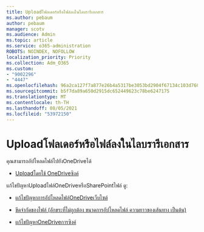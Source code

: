 ```yaml
---
title: Uploadโฟลเดอร์หรือไฟล์ลงในไลบรารีเอกสาร
ms.author: pebaum
author: pebaum
manager: scotv
ms.audience: Admin
ms.topic: article
ms.service: o365-administration
ROBOTS: NOINDEX, NOFOLLOW
localization_priority: Priority
ms.collection: Adm_O365
ms.custom:
- "9002296"
- "4447"
ms.openlocfilehash: 96a2ca127f7a877e26b4a5317be3053bd2904f67134c103d760823d73f3b5570
ms.sourcegitcommit: b5f7da89a650d2915dc652449623c78be6247175
ms.translationtype: MT
ms.contentlocale: th-TH
ms.lasthandoff: 08/05/2021
ms.locfileid: "53972150"
---
```

# <a name="upload-a-folder-or-files-to-a-document-library"></a>Uploadโฟลเดอร์หรือไฟล์ลงในไลบรารีเอกสาร

คุณสามารถอัปโหลดไฟล์ไปยังOneDriveได้

- [Uploadโดยใช้ OneDriveซิงค์](https://support.office.com/article/sync-files-with-onedrive-in-windows-615391c4-2bd3-4aae-a42a-858262e42a49)

แก้ไขปัญหาUploadไฟล์OneDriveหรือSharePointไฟล์ ดู:

- [แก้ไขปัญหาการอัปโหลดไฟล์OneDriveเว็บไซต์](https://support.office.com/article/Fix-problems-uploading-files-on-the-OneDrive-website-9afcc4a0-e344-4bc9-9c9d-59d3e802247e)

- [ขีดจํากัดของไฟล์ (อักขระที่ไม่ถูกต้อง ขนาดการอัปโหลดไฟล์ ความยาวของเส้นทาง เป็นต้น)](https://support.office.com/article/invalid-file-names-and-file-types-in-onedrive-onedrive-for-business-and-sharepoint-64883a5d-228e-48f5-b3d2-eb39e07630fa)

- [แก้ไขปัญหาOneDriveการซิงค์](https://support.office.com/article/Fix-OneDrive-sync-problems-83ab0d8a-8400-45b0-8dcf-dc8aa8a6bcf8)

